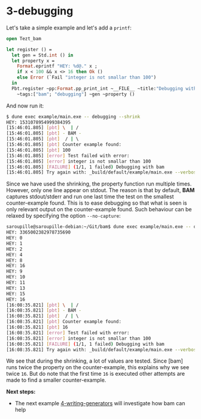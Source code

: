 # 3-debugging

Let's take a simple example and let's add a `printf`:

```ocaml
open Tezt_bam

let register () =
  let gen = Std.int () in
  let property x =
    Format.eprintf "HEY: %d@." x ;
    if x < 100 && x <> 16 then Ok ()
    else Error (`Fail "integer is not smallar than 100")
  in
  Pbt.register ~pp:Format.pp_print_int ~__FILE__ ~title:"Debugging with bam"
    ~tags:["bam"; "debugging"] ~gen ~property ()
```

And now run it:

```bash
$ dune exec example/main.exe -- debugging --shrink
HEY: 1531078954999384395            
[15:46:01.805] [pbt] \  | /
[15:46:01.805] [pbt] - BAM -
[15:46:01.805] [pbt]  / | \ 
[15:46:01.805] [pbt] Counter example found:
[15:46:01.805] [pbt] 100
[15:46:01.805] [error] Test failed with error:
[15:46:01.805] [error] integer is not smallar than 100
[15:46:01.805] [FAILURE] (1/1, 1 failed) Debugging with bam
[15:46:01.805] Try again with: _build/default/example/main.exe --verbose --file example/3-debugging/debugging.ml --title 'Debugging with bam' --seed 830377664
```

Since we have used the shrinking, the property function run multiple
times. However, only one line appear on stdout. The reason is that by
default, **BAM** captures stdout/stderr and run one last time the test
on the smallest counter-example found. This is to ease debugging so
that what is seen is only relevant output on the counter-example
found. Such behaviour can be relaxed by specifying the option `--no-capture`:

```bash
saroupille@saroupille-debian:~/Git/bam$ dune exec example/main.exe -- debugging --shrink --no-capture
HEY: 3365002382978735690
HEY: 0
HEY: 1
HEY: 2
HEY: 4
HEY: 8
HEY: 16
HEY: 9
HEY: 10
HEY: 11
HEY: 13
HEY: 15
HEY: 16
[16:08:35.821] [pbt] \  | /
[16:08:35.821] [pbt] - BAM -
[16:08:35.821] [pbt]  / | \ 
[16:08:35.821] [pbt] Counter example found:
[16:08:35.821] [pbt] 16
[16:08:35.821] [error] Test failed with error:
[16:08:35.821] [error] integer is not smallar than 100
[16:08:35.821] [FAILURE] (1/1, 1 failed) Debugging with bam
[16:08:35.821] Try again with: _build/default/example/main.exe --verbose --file example/3-debugging/debugging.ml --title 'Debugging with bam' --seed 353027053
```

We see that during the shrinking, a lot of values are tested. Since
[bam] runs twice the property on the counter-example, this explains
why we see twice `16`. But do note that the first time `16` is
executed other attempts are made to find a smaller counter-example.

**Next steps:**
- The next example
  [4-writing-generators](https://github.com/francoisthire/bam/tree/master/example/4-writing-generators)
  will investigate how bam can help
